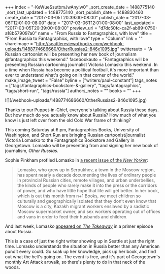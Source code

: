 +++
index = "-KeWueSsutbmJwAnyiw0"
_sort_create_date = 1488775140
_sort_last_updated = 1488775140
_sort_publish_date = 1488830460
create_date = "2017-03-05T20:39:00-08:00"
publish_date = "2017-03-06T12:01:00-08:00"
date = "2017-03-06T12:01:00-08:00"
last_updated = "2017-03-05T20:39:00-08:00"
preview_url = "d7dc50fc-ca2f-ab89-0750-a18b579097a0"
name = "From Russia to Fantagraphics, with love"
title = "From Russia to Fantagraphics, with love"
type = "Column"
link = ""
shareimage = "http://seattlereviewofbooks.com/webhook-uploads/1488774686660/OtherRussias2-846x1095.jpg"
twitterauto = "A Russian cartoonist will be presenting her new book of journalism @fantagraphics this weekend."
facebookauto = "Fantagraphics will be presenting Russian cartooning journalist Victoria Lomasko this weekend. In a time when Russia has become a political football, it's more important than ever to understand what's going on in that corner of the world."
make_image_tweet = "False"
byline = ["writers/paul-constant"]
tags_notes = ["tags/fantagraphics-bookstore-&amp;-gallery", "tags/fantagraphics", "tags/short-run", "tags/russia"]
authors_notes = ""
books = ""
+++
<p class="image">![](/webhook-uploads/1488774686660/OtherRussias2-846x1095.jpg)</p>

Thanks to our Puppet-in-Chief, everyone's talking about Russia these days. But how much do you actually know about Russia? How much of what you know is just left over from the old Cold War frame of thinking? 

This coming Saturday at 6 pm, Fantagraphics Books, University of Washington, and Short Run are bringing Russian cartoonist/journalist Victoria Lomasko to the Fantagraphics Bookstore and Gallery in Georgetown. Lomasko will be presenting from and signing her new book of journalism, *Other Russias*.

Sophie Pinkham profiled Lomasko in [a recent issue of the *New Yorker*](http://www.newyorker.com/books/page-turner/listening-to-ordinary-russians-by-drawing-them-one-by-one):

<blockquote>Lomasko, who grew up in Serpukhov, a town in the Moscow region, has spent nearly a decade documenting the lives of ordinary people in provincial Russian cities, remote villages, and urban underbellies, the kinds of people who rarely make it into the press or the corridors of power, and who have little hope that life will get better. In her book, which is out this month from n+1 Books, we meet children so culturally and geographically isolated that they don’t even know that Moscow is a city, Kazakh migrant workers enslaved by a sadistic Moscow supermarket owner, and sex workers operating out of offices and vans in order to feed their husbands and children.</blockquote>

And last week, Lomasko [appeared on *The Takeaway*](http://www.wnyc.org/story/the-takeaway-2017-03-03/) in a primer episode about Russia.

This is a case of just the right writer showing up in Seattle at just the right time. Lomasko understands the situation in Russia better than any American pundit every could. Go soak up her knowledge, pick up her book, and find out what the hell's going on. The event is free, and it's part of Georgetown's monthly Art Attack artwalk, so there's plenty to do in that neck of the woods.